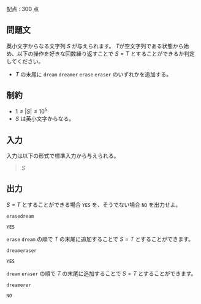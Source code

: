 配点 : $300$ 点

## 問題文

英小文字からなる文字列 $S$ が与えられます。
$T$が空文字列である状態から始め、以下の操作を好きな回数繰り返すことで $S = T$ とすることができるか判定してください。

- $T$ の末尾に `dream` `dreamer` `erase` `eraser` のいずれかを追加する。

## 制約

- $1 \leq |S| \leq 10^5$
- $S$ は英小文字からなる。

## 入力

入力は以下の形式で標準入力から与えられる。

> $S$

## 出力

$S = T$ とすることができる場合 `YES` を、そうでない場合 `NO` を出力せよ。

```input1
erasedream
```

```output1
YES
```

`erase` `dream` の順で $T$ の末尾に追加することで $S = T$ とすることができます。

```input2
dreameraser
```

```output2
YES
```

`dream` `eraser` の順で $T$ の末尾に追加することで $S = T$ とすることができます。

```input3
dreamerer
```

```output3
NO
```